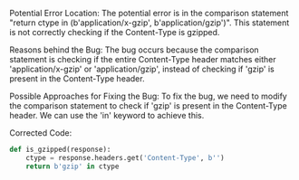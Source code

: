 Potential Error Location: 
The potential error is in the comparison statement "return ctype in (b'application/x-gzip', b'application/gzip')". This statement is not correctly checking if the Content-Type is gzipped.

Reasons behind the Bug:
The bug occurs because the comparison statement is checking if the entire Content-Type header matches either 'application/x-gzip' or 'application/gzip', instead of checking if 'gzip' is present in the Content-Type header.

Possible Approaches for Fixing the Bug:
To fix the bug, we need to modify the comparison statement to check if 'gzip' is present in the Content-Type header. We can use the 'in' keyword to achieve this.

Corrected Code:
```python
def is_gzipped(response):
    ctype = response.headers.get('Content-Type', b'')
    return b'gzip' in ctype
```